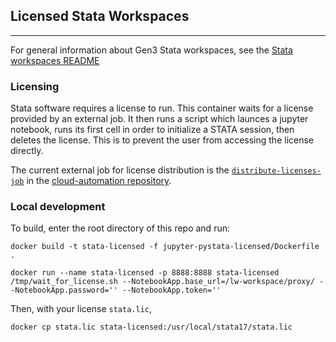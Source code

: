 ## Licensed Stata Workspaces

---

For general information about Gen3 Stata workspaces, see the [Stata workspaces README](https://github.com/uc-cdis/containers/tree/master/jupyter-pystata)

### Licensing
Stata software requires a license to run.
This container waits for a license provided by an external job.
It then runs a script which launces a jupyter notebook, runs its first cell in order to initialize a STATA session, then deletes the license.
This is to prevent the user from accessing the license directly.

The current external job for license distribution is the [`distribute-licenses-job`](https://github.com/uc-cdis/cloud-automation/blob/master/kube/services/jobs/distribute-licenses-job.yaml) in the [cloud-automation repository](https://github.com/uc-cdis/cloud-automation).

### Local development
To build, enter the root directory of this repo and run:
```
docker build -t stata-licensed -f jupyter-pystata-licensed/Dockerfile .

docker run --name stata-licensed -p 8888:8888 stata-licensed /tmp/wait_for_license.sh --NotebookApp.base_url=/lw-workspace/proxy/ --NotebookApp.password='' --NotebookApp.token=''
```

Then, with your license `stata.lic`,

```
docker cp stata.lic stata-licensed:/usr/local/stata17/stata.lic
```
